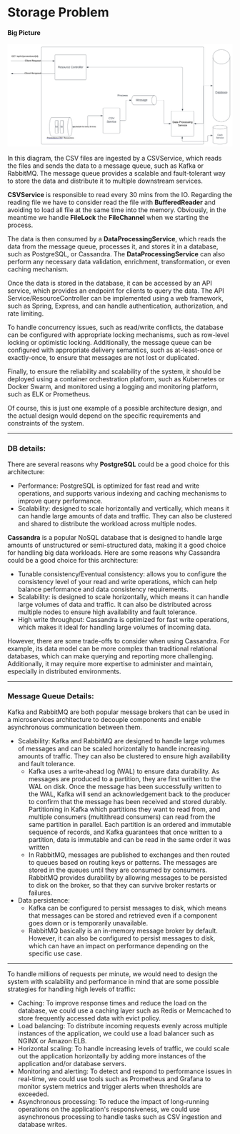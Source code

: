 # Storage Problem


#### Big Picture
<img alt="diagram" src="diagram.svg">



In this diagram, the CSV files are ingested by a CSVService, which reads the files and sends the data to a message queue, such as Kafka or RabbitMQ. The message queue provides a scalable and fault-tolerant way to store the data and distribute it to multiple downstream services.

**CSVService** is responsible to read every 30 mins from the IO. Regarding the reading file we have to consider read the file with **BufferedReader** and avoiding to load all file at the same time into the memory. Obviously, in the meantime we handle **FileLock** the **FileChannel** when we starting the process.

The data is then consumed by a **DataProcessingService**, which reads the data from the message queue, processes it, and stores it in a database, such as PostgreSQL, or Cassandra. The **DataProcessingService** can also perform any necessary data validation, enrichment, transformation, or even caching mechanism.

Once the data is stored in the database, it can be accessed by an API service, which provides an endpoint for clients to query the data. The API Service/ResourceController can be implemented using a web framework, such as Spring, Express, and can handle authentication, authorization, and rate limiting.

To handle concurrency issues, such as read/write conflicts, the database can be configured with appropriate locking mechanisms, such as row-level locking or optimistic locking. Additionally, the message queue can be configured with appropriate delivery semantics, such as at-least-once or exactly-once, to ensure that messages are not lost or duplicated.

Finally, to ensure the reliability and scalability of the system, it should be deployed using a container orchestration platform, such as Kubernetes or Docker Swarm, and monitored using a logging and monitoring platform, such as ELK or Prometheus.

Of course, this is just one example of a possible architecture design, and the actual design would depend on the specific requirements and constraints of the system.

---

### DB details:

There are several reasons why **PostgreSQL** could be a good choice for this architecture:

- Performance: PostgreSQL is optimized for fast read and write operations, and supports various indexing and caching mechanisms to improve query performance.
- Scalability: designed to scale horizontally and vertically, which means it can handle large amounts of data and traffic. They can also be clustered and shared to distribute the workload across multiple nodes.

**Cassandra** is a popular NoSQL database that is designed to handle large amounts of unstructured or semi-structured data, making it a good choice for handling big data workloads. Here are some reasons why Cassandra could be a good choice for this architecture:

- Tunable consistency/Eventual consistency: allows you to configure the consistency level of your read and write operations, which can help balance performance and data consistency requirements.
- Scalability: is designed to scale horizontally, which means it can handle large volumes of data and traffic. It can also be distributed across multiple nodes to ensure high availability and fault tolerance.
- High write throughput: Cassandra is optimized for fast write operations, which makes it ideal for handling large volumes of incoming data.

However, there are some trade-offs to consider when using Cassandra. For example, its data model can be more complex than traditional relational databases, which can make querying and reporting more challenging. Additionally, it may require more expertise to administer and maintain, especially in distributed environments.

---

### Message Queue Details:

Kafka and RabbitMQ are both popular message brokers that can be used in a microservices architecture to decouple components and enable asynchronous communication between them.

- Scalability: Kafka and RabbitMQ are designed to handle large volumes of messages and can be scaled horizontally to handle increasing amounts of traffic. They can also be clustered to ensure high availability and fault tolerance.
    - Kafka uses a write-ahead log (WAL) to ensure data durability. As messages are produced to a partition, they are first written to the WAL on disk. Once the message has been successfully written to the WAL, Kafka will send an acknowledgement back to the producer to confirm that the message has been received and stored durably. Partitioning in Kafka which partitions they want to read from, and multiple consumers (multithread consumers) can read from the same partition in parallel. Each partition is an ordered and immutable sequence of records, and Kafka guarantees that once written to a partition, data is immutable and can be read in the same order it was written
    - In RabbitMQ, messages are published to exchanges and then routed to queues based on routing keys or patterns. The messages are stored in the queues until they are consumed by consumers. RabbitMQ provides durability by allowing messages to be persisted to disk on the broker, so that they can survive broker restarts or failures.
- Data persistence:
    - Kafka can be configured to persist messages to disk, which means that messages can be stored and retrieved even if a component goes down or is temporarily unavailable.
    - RabbitMQ basically is an in-memory message broker by default. However, it can also be configured to persist messages to disk, which can have an impact on performance depending on the specific use case.
---

To handle millions of requests per minute, we would need to design the system with scalability and performance in mind that are some possible strategies for handling high levels of traffic:

- Caching: To improve response times and reduce the load on the database, we could use a caching layer such as Redis or Memcached to store frequently accessed data with evict policy.
- Load balancing: To distribute incoming requests evenly across multiple instances of the application, we could use a load balancer such as NGINX or Amazon ELB.
- Horizontal scaling: To handle increasing levels of traffic, we could scale out the application horizontally by adding more instances of the application and/or database servers.
- Monitoring and alerting: To detect and respond to performance issues in real-time, we could use tools such as Prometheus and Grafana to monitor system metrics and trigger alerts when thresholds are exceeded.
- Asynchronous processing: To reduce the impact of long-running operations on the application's responsiveness, we could use asynchronous processing to handle tasks such as CSV ingestion and database writes.

